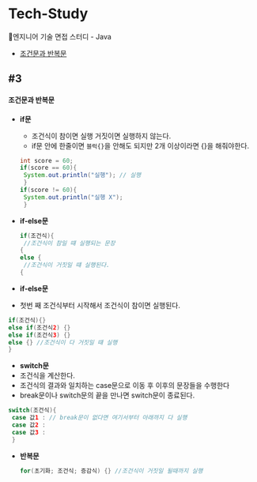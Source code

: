 # Tech-Study
📂엔지니어 기술 면접 스터디 - Java
- [조건문과 반복문](#3)

 ## #3
#### 조건문과 반복문

- **if문**
  - 조건식이 참이면 실행 거짓이면 실행하지 않는다.
  - if문 안에 한줄이면 `블럭{}`을 안해도 되지만 2개 이상이라면 {}을 해줘야한다.
  ```Java
  int score = 60;
  if(score == 60){
   System.out.println("실행"); // 실행
   }
  if(score != 60){
   System.out.println("실행 X");
   }
  ```

- **if-else문**
  ```Java
  if(조건식){
   //조건식이 참일 떄 실행되는 문장
  {
  else {
   //조건식이 거짓일 떄 실행된다.
  {
  ``` 
- **if-else문**
 - 첫번 째 조건식부터 시작해서 조건식이 참이면 실행된다.
 ```Java
 if(조건식){}
 else if(조건식2) {}
 else if(조건식3) {}
 else {} //조건식이 다 거짓일 떄 실행
 }
 ```
 
- **switch문**
 - 조건식을 계산한다.
 - 조건식의 결과와 일치하는 case문으로 이동 후 이후의 문장들을 수행한다
 - break문이나 switch문의 끝을 만나면 switch문이 종료된다.
  ```Java
  switch(조건식){
   case 값1 : // break문이 없다면 여기서부터 아래까지 다 실행
   case 값2 :
   case 값3 :
   }
   ```
- **반복문**
  ```Java
  for(초기화; 조건식; 증감식) {} //조건식이 거짓일 될때까지 실행
  ```
 
